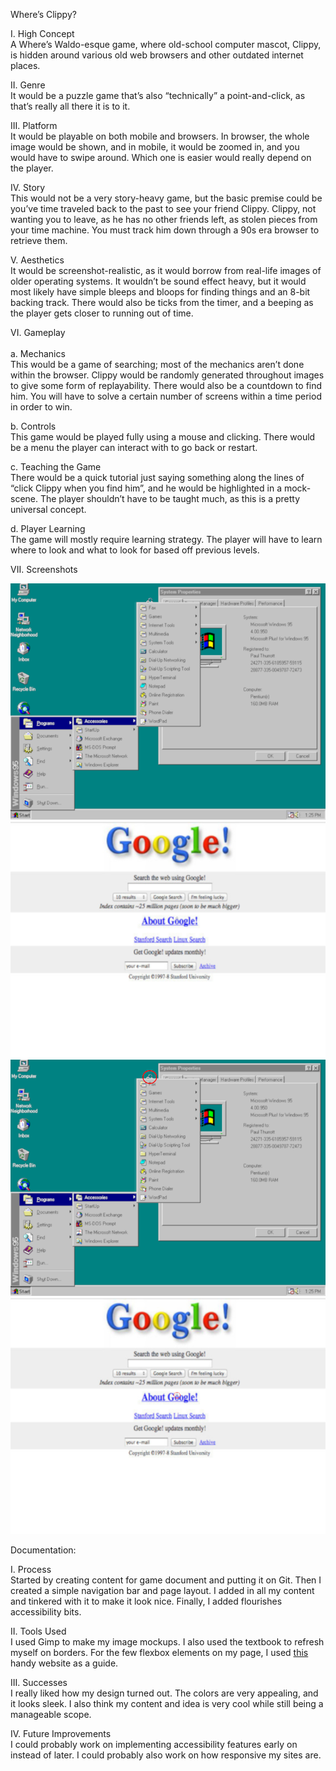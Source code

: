 Where’s Clippy?

I. High Concept <br>
A Where’s Waldo-esque game, where old-school computer mascot, Clippy, is hidden around various old web 
browsers and other outdated internet places.

II. Genre <br>
It would be a puzzle game that’s also “technically” a point-and-click, as that’s really all there it is
to it.

III. Platform <br>
It would be playable on both mobile and browsers. In browser, the whole image would be shown, and in 
mobile, it would be zoomed in, and you would have to swipe around. Which one is easier would really 
depend on the player.

IV. Story <br>
This would not be a very story-heavy game, but the basic premise could be you’ve time traveled back to 
the past to see your friend Clippy. Clippy, not wanting you to leave, as he has no other friends left, as
stolen pieces from your time machine. You must track him down through a 90s era browser to retrieve them.

V. Aesthetics <br>
It would be screenshot-realistic, as it would borrow from real-life images of older operating systems. It 
wouldn’t be sound effect heavy, but it would most likely have simple bleeps and bloops for finding things 
and an 8-bit backing track. There would also be ticks from the timer, and a beeping as the player gets 
closer to running out of time.

VI. Gameplay <br> <br>
  a. Mechanics <br>
    This would be a game of searching; most of the mechanics aren’t done within the browser. Clippy would 
    be randomly generated throughout images to give some form of replayability. There would also be a 
    countdown to find him. You will have to solve a certain number of screens within a time period in order
    to win.
    
  b. Controls <br>
    This game would be played fully using a mouse and clicking. There would be a menu the player can 
    interact with to go back or restart.

  c. Teaching the Game <br>
    There would be a quick tutorial just saying something along the lines of “click Clippy when you 
    find him”, and he would be highlighted in a mock-scene. The player shouldn’t have to be taught much,
    as this is a pretty universal concept.
    
  d. Player Learning <br>
    The game will mostly require learning strategy. The player will have to learn where to look and what
    to look for based off previous levels.
    
VII. Screenshots <br>

![Clippy hidden in a Windows homepage.](https://github.com/tcd2738/IGME-235/blob/master/Where'sClippy1.png) <br>
![Clippy hidden on the Google homepage.](https://github.com/tcd2738/IGME-235/blob/master/Where'sClippy2.png) <br>
![Clippy circled in a Windows homepage.](https://github.com/tcd2738/IGME-235/blob/master/Where'sClippy1Found.png) <br>
![Clippy circled on the Google homepage.](https://github.com/tcd2738/IGME-235/blob/master/Where'sClippy2Found.png)

Documentation:

I. Process <br>
Started by creating content for game document and putting it on Git. Then I created a simple navigation bar and 
page layout. I added in all my content and tinkered with it to make it look nice. Finally, I added flourishes
accessibility bits.

II. Tools Used <br>
I used Gimp to make my image mockups. I also used the textbook to refresh myself on borders. For the few
flexbox elements on my page, I used <a href = https://css-tricks.com/snippets/css/a-guide-to-flexbox>this</a> 
handy website as a guide.

III. Successes <br>
I really liked how my design turned out. The colors are very appealing, and it looks sleek. I also think my content
and idea is very cool while still being a manageable scope.

IV. Future Improvements <br>
I could probably work on implementing accessibility features early on instead of later. I could probably also work on
how responsive my sites are.
